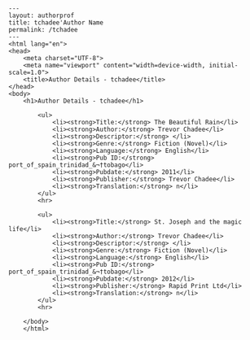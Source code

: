 
    ---
    layout: authorprof
    title: tchadee'Author Name 
    permalink: /tchadee
    ---
    <html lang="en">
    <head>
        <meta charset="UTF-8">
        <meta name="viewport" content="width=device-width, initial-scale=1.0">
        <title>Author Details - tchadee</title>
    </head>
    <body>
        <h1>Author Details - tchadee</h1>
        
            <ul>
                <li><strong>Title:</strong> The Beautiful Rain</li>
                <li><strong>Author:</strong> Trevor Chadee</li>
                <li><strong>Descriptor:</strong> </li>
                <li><strong>Genre:</strong> Fiction (Novel)</li>
                <li><strong>Language:</strong> English</li>
                <li><strong>Pub ID:</strong> port_of_spain_trinidad_&¬†tobago</li>
                <li><strong>Pubdate:</strong> 2011</li>
                <li><strong>Publisher:</strong> Trevor Chadee</li>
                <li><strong>Translation:</strong> n</li>
            </ul>
            <hr>
            
            <ul>
                <li><strong>Title:</strong> St. Joseph and the magic life</li>
                <li><strong>Author:</strong> Trevor Chadee</li>
                <li><strong>Descriptor:</strong> </li>
                <li><strong>Genre:</strong> Fiction (Novel)</li>
                <li><strong>Language:</strong> English</li>
                <li><strong>Pub ID:</strong> port_of_spain_trinidad_&¬†tobago</li>
                <li><strong>Pubdate:</strong> 2012</li>
                <li><strong>Publisher:</strong> Rapid Print Ltd</li>
                <li><strong>Translation:</strong> n</li>
            </ul>
            <hr>
            
        </body>
        </html>
        